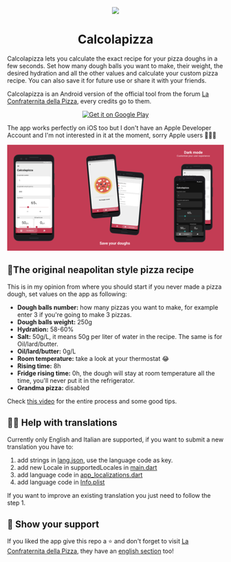 <div align="center">
  <img src="assets/images/app_icon.png" width="100px">
  <h1>Calcolapizza</h1>
</div>

Calcolapizza lets you calculate the exact recipe for your pizza doughs in a few seconds. Set how many dough balls you want to make, their weight, the desired hydration and all the other values and calculate your custom pizza recipe. You can also save it for future use or share it with your friends.

Calcolapizza is an Android version of the official tool from the forum [La Confraternita della Pizza](https://www.laconfraternitadellapizza.net/), every credits go to them.

<div align="center"><a href="https://kutt.it/calcolapizza"><img alt="Get it on Google Play" src="https://play.google.com/intl/en_us/badges/images/generic/en_badge_web_generic.png" width="200px"/></a></div>

The app works perfectly on iOS too but I don't have an Apple Developer Account and I'm not interested in it at the moment, sorry Apple users 🤷🏻‍♂️

<div align="center">
  <img src="screenshots/calcolapizza_screenshots.png">
</div>

## 🍕The original neapolitan style pizza recipe
This is in my opinion from where you should start if you never made a pizza dough, set values on the app as following:
- **Dough balls number:** how many pizzas you want to make, for example enter 3 if you're going to make 3 pizzas.
- **Dough balls weight:** 250g
- **Hydration:** 58-60%
- **Salt:** 50g/L, it means 50g per liter of water in the recipe. The same is for Oil/lard/butter.
- **Oil/lard/butter:** 0g/L
- **Room temperature:** take a look at your thermostat 😂
- **Rising time:** 8h
- **Fridge rising time:** 0h, the dough will stay at room temperature all the time, you'll never put it in the refrigerator.
- **Grandma pizza:** disabled

Check [this video](https://youtu.be/z2u1RRPu2AA) for the entire process and some good tips.

## 🏳️‍🌈 Help with translations
Currently only English and Italian are supported, if you want to submit a new translation you have to:
1. add strings in [lang.json](assets/lang/lang.json), use the language code as key.
2. add new Locale in supportedLocales in [main.dart](lib/main.dart)
3. add language code in [app_localizations.dart](lib/app_localizations.dart)
4. add language code in [Info.plist](ios/Runner/Info.plist)

If you want to improve an existing translation you just need to follow the step 1.

## 🤝 Show your support
If you liked the app give this repo a ⭐️ and don't forget to visit [La Confraternita della Pizza](https://laconfraternitadellapizza.forumfree.it/), they have an [english section](https://laconfraternitadellapizza.forumfree.it/?f=64830886) too! 
